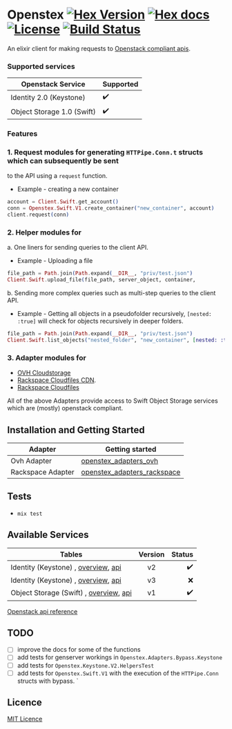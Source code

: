 # Openstex [![Hex Version](http://img.shields.io/hexpm/v/openstex.svg?style=flat-square)](https://hex.pm/packages/openstex) [![Hex docs](http://img.shields.io/badge/hex.pm-docs-green.svg?style=flat-square)](https://hexdocs.pm/openstex) [![License](https://img.shields.io/hexpm/l/openstex.svg?style=flat-square)](https://github.com/stephenmoloney/openstex/blob/master/LICENSE.md) [![Build Status](https://travis-ci.org/stephenmoloney/openstex.svg)](https://travis-ci.org/stephenmoloney/openstex) 

An elixir client for making requests to [Openstack compliant apis](http://developer.openstack.org/api-ref.html).

### Supported services

| Openstack Service | Supported |
|---|---|
| Identity 2.0 (Keystone) | :heavy_check_mark: |
| Object Storage 1.0 (Swift) | :heavy_check_mark: |


### Features


### 1. Request modules for generating `HTTPipe.Conn.t` structs which can subsequently be sent
to the API using a `request` function.

- Example - creating a new container

```elixir
account = Client.Swift.get_account()
conn = Openstex.Swift.V1.create_container("new_container", account)
client.request(conn)
```


### 2. Helper modules for

a. One liners for sending queries to the client API.

- Example - Uploading a file

```elixir
file_path = Path.join(Path.expand(__DIR__, "priv/test.json")
Client.Swift.upload_file(file_path, server_object, container,
```

b. Sending more complex queries such as multi-step queries to the client API.

- Example - Getting all objects in a pseudofolder recursively, `[nested: :true]` will
check for objects recursively in deeper folders.

```elixir
file_path = Path.join(Path.expand(__DIR__, "priv/test.json")
Client.Swift.list_objects("nested_folder", "new_container", [nested: :true])
```


### 3. Adapter modules for

- [OVH Cloudstorage](https://www.ovh.ie/cloud/storage/)
- [Rackspace Cloudfiles CDN](https://www.rackspace.com/cloud/cdn-content-delivery-network).
- [Rackspace Cloudfiles](https://www.rackspace.com/cloud/files)


All of the above Adapters provide access to Swift Object Storage services which are (mostly) openstack compliant.



## Installation and Getting Started

| Adapter | Getting started |
|---|---|
| Ovh Adapter | [openstex_adapters_ovh](https://github.com/stephenmoloney/openstex_adapters_ovh) |
| Rackspace Adapter | [openstex_adapters_rackspace](https://github.com/stephenmoloney/openstex_adapters_rackspace) |


## Tests

- `mix test`


## Available Services

| Tables        | Version           | Status  |
| ------------- |:-------------:| -----:|
| Identity (Keystone) , [overview](https://wiki.openstack.org/wiki/keystone), [api](http://developer.openstack.org/api-ref-identity-v2.html)     | v2   | :heavy_check_mark:  |
| Identity (Keystone) , [overview](https://wiki.openstack.org/wiki/keystone), [api](http://developer.openstack.org/api-ref-identity-v3.html)     | v3   | :x: |
| Object Storage (Swift) , [overview](https://wiki.openstack.org/wiki/swift), [api](http://developer.openstack.org/api-ref-objectstorage-v1.html)     | v1   | :heavy_check_mark: |

[Openstack api reference](http://developer.openstack.org/api-ref.html)


## TODO

- [ ] improve the docs for some of the functions
- [ ] add tests for genserver workings in `Openstex.Adapters.Bypass.Keystone`
- [ ] add tests for `Openstex.Keystone.V2.HelpersTest`
- [ ] add tests for `Openstex.Swift.V1` with the execution of the `HTTPipe.Conn` structs with bypass.
`

## Licence

[MIT Licence](LICENCE.md)
